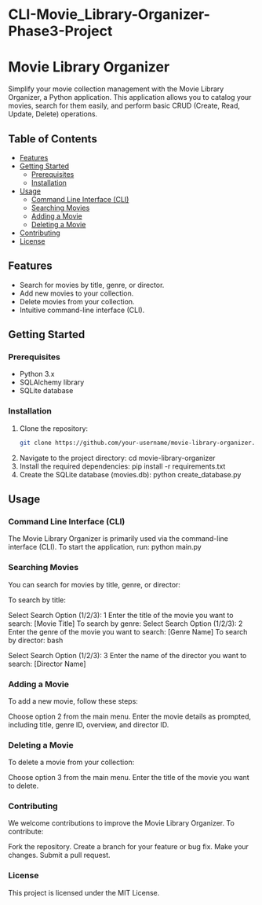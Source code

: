 # CLI-Movie_Library-Organizer-Phase3-Project

# Movie Library Organizer

Simplify your movie collection management with the Movie Library Organizer, a Python application. This application allows you to catalog your movies, search for them easily, and perform basic CRUD (Create, Read, Update, Delete) operations.

## Table of Contents
- [Features](#features)
- [Getting Started](#getting-started)
  - [Prerequisites](#prerequisites)
  - [Installation](#installation)
- [Usage](#usage)
  - [Command Line Interface (CLI)](#command-line-interface-cli)
  - [Searching Movies](#searching-movies)
  - [Adding a Movie](#adding-a-movie)
  - [Deleting a Movie](#deleting-a-movie)
- [Contributing](#contributing)
- [License](#license)

## Features
- Search for movies by title, genre, or director.
- Add new movies to your collection.
- Delete movies from your collection.
- Intuitive command-line interface (CLI).

## Getting Started

### Prerequisites
- Python 3.x
- SQLAlchemy library
- SQLite database

### Installation
1. Clone the repository:
   ```bash
   git clone https://github.com/your-username/movie-library-organizer.git


1. Navigate to the project directory:
    cd movie-library-organizer
2. Install the required dependencies:
    pip install -r requirements.txt
3. Create the SQLite database (movies.db):
python create_database.py

## Usage
### Command Line Interface (CLI)
The Movie Library Organizer is primarily used via the command-line interface (CLI). To start the application, run:
python main.py

### Searching Movies
You can search for movies by title, genre, or director:

To search by title:

Select Search Option (1/2/3): 1
Enter the title of the movie you want to search: [Movie Title]
To search by genre:
Select Search Option (1/2/3): 2
Enter the genre of the movie you want to search: [Genre Name]
To search by director:
bash

Select Search Option (1/2/3): 3
Enter the name of the director you want to search: [Director Name]
### Adding a Movie
To add a new movie, follow these steps:

Choose option 2 from the main menu.
Enter the movie details as prompted, including title, genre ID, overview, and director ID.
### Deleting a Movie
To delete a movie from your collection:

Choose option 3 from the main menu.
Enter the title of the movie you want to delete.
### Contributing
We welcome contributions to improve the Movie Library Organizer. To contribute:

Fork the repository.
Create a branch for your feature or bug fix.
Make your changes.
Submit a pull request.
### License
This project is licensed under the MIT License.





